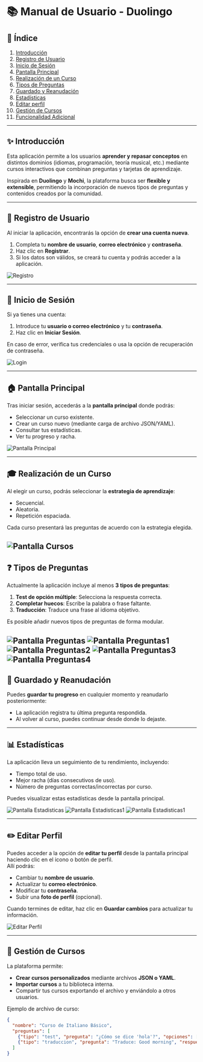 # 📚 Manual de Usuario - Duolingo

## 📝 Índice
1. [Introducción](#introducción)  
2. [Registro de Usuario](#registro-de-usuario)  
3. [Inicio de Sesión](#inicio-de-sesión)  
4. [Pantalla Principal](#pantalla-principal)  
5. [Realización de un Curso](#realización-de-un-curso)  
6. [Tipos de Preguntas](#tipos-de-preguntas)  
7. [Guardado y Reanudación](#guardado-y-reanudación)  
8. [Estadísticas](#estadísticas)
9. [Editar perfil](#editar-perfil) 
10. [Gestión de Cursos](#gestión-de-cursos)  
11. [Funcionalidad Adicional](#funcionalidad-adicional)  

---

## ✨ Introducción

Esta aplicación permite a los usuarios **aprender y repasar conceptos** en distintos dominios (idiomas, programación, teoría musical, etc.) mediante cursos interactivos que combinan preguntas y tarjetas de aprendizaje.

Inspirada en **Duolingo** y **Mochi**, la plataforma busca ser **flexible y extensible**, permitiendo la incorporación de nuevos tipos de preguntas y contenidos creados por la comunidad.

---

## 👤 Registro de Usuario

Al iniciar la aplicación, encontrarás la opción de **crear una cuenta nueva**.  
1. Completa tu **nombre de usuario**, **correo electrónico** y **contraseña**.  
2. Haz clic en **Registrar**.  
3. Si los datos son válidos, se creará tu cuenta y podrás acceder a la aplicación.

![Registro](imagenes/registro.png)

---

## 🔑 Inicio de Sesión

Si ya tienes una cuenta:  
1. Introduce tu **usuario o correo electrónico** y tu **contraseña**.  
2. Haz clic en **Iniciar Sesión**.

En caso de error, verifica tus credenciales o usa la opción de recuperación de contraseña.

![Login](imagenes/login.png)

---

## 🏠 Pantalla Principal

Tras iniciar sesión, accederás a la **pantalla principal** donde podrás:  
- Seleccionar un curso existente.  
- Crear un curso nuevo (mediante carga de archivo JSON/YAML).  
- Consultar tus estadísticas.  
- Ver tu progreso y racha.

![Pantalla Principal](imagenes/principal.png)

---

## 🎓 Realización de un Curso

Al elegir un curso, podrás seleccionar la **estrategia de aprendizaje**:  
- Secuencial.  
- Aleatoria.  
- Repetición espaciada.

Cada curso presentará las preguntas de acuerdo con la estrategia elegida.

![Pantalla Cursos](imagenes/cursos2.png)
---

## ❓ Tipos de Preguntas

Actualmente la aplicación incluye al menos **3 tipos de preguntas**:  
1. **Test de opción múltiple**: Selecciona la respuesta correcta.  
2. **Completar huecos**: Escribe la palabra o frase faltante.  
3. **Traducción**: Traduce una frase al idioma objetivo.

Es posible añadir nuevos tipos de preguntas de forma modular.

![Pantalla Preguntas](imagenes/preguntas.png)
![Pantalla Preguntas1](imagenes/preguntas1.png)
![Pantalla Preguntas2](imagenes/preguntas2.png)
![Pantalla Preguntas3](imagenes/preguntas3.png)
![Pantalla Preguntas4](imagenes/preguntas4.png)
---

## 💾 Guardado y Reanudación

Puedes **guardar tu progreso** en cualquier momento y reanudarlo posteriormente:  
- La aplicación registra tu última pregunta respondida.  
- Al volver al curso, puedes continuar desde donde lo dejaste.

---

## 📊 Estadísticas

La aplicación lleva un seguimiento de tu rendimiento, incluyendo:  
- Tiempo total de uso.  
- Mejor racha (días consecutivos de uso).  
- Número de preguntas correctas/incorrectas por curso.

Puedes visualizar estas estadísticas desde la pantalla principal.

![Pantalla Estadisticas](imagenes/estadisticas.png)
![Pantalla Estadisticas1](imagenes/estadisticas1.png)
![Pantalla Estadisticas1](imagenes/estadisticas2.png)

---

## ✏️ Editar Perfil

Puedes acceder a la opción de **editar tu perfil** desde la pantalla principal haciendo clic en el icono o botón de perfil.  
Allí podrás:  
- Cambiar tu **nombre de usuario**.  
- Actualizar tu **correo electrónico**.  
- Modificar tu **contraseña**.  
- Subir una **foto de perfil** (opcional).

Cuando termines de editar, haz clic en **Guardar cambios** para actualizar tu información.

![Editar Perfil](imagenes/perfil.png)

---

## 📂 Gestión de Cursos

La plataforma permite:  
- **Crear cursos personalizados** mediante archivos **JSON o YAML**.  
- **Importar cursos** a tu biblioteca interna.  
- Compartir tus cursos exportando el archivo y enviándolo a otros usuarios.

Ejemplo de archivo de curso:

```json
{
  "nombre": "Curso de Italiano Básico",
  "preguntas": [
    {"tipo": "test", "pregunta": "¿Cómo se dice 'hola'?", "opciones": ["Ciao", "Hola", "Hello"], "respuesta": "Ciao"},
    {"tipo": "traduccion", "pregunta": "Traduce: Good morning", "respuesta": "Buongiorno"}
  ]
}
